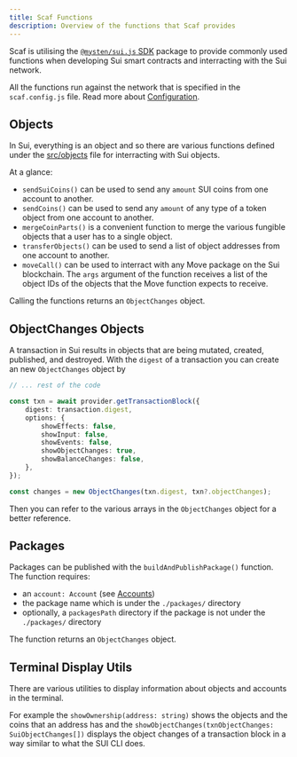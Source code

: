 ```yaml
---
title: Scaf Functions
description: Overview of the functions that Scaf provides
---
```


Scaf is utilising the [`@mysten/sui.js` SDK](https://www.npmjs.com/package/@mysten/sui.js) package
to provide commonly used functions when developing Sui smart contracts and interracting with the
Sui network.

All the functions run against the network that is specified in the `scaf.config.js` file.
Read more about [Configuration](/reference/configuration/).


## Objects

In Sui, everything is an object and so there are various functions defined under the
[src/objects](https://github.com/cNikolaou/scaf/blob/master/src/objects.ts) file for
interracting with Sui objects.

At a glance:
- `sendSuiCoins()` can be used to send any `amount` SUI coins from one account to another.
- `sendCoins()` can be used to send any `amount` of any type of a token object from one account to another.
- `mergeCoinParts()` is a convenient function to merge the various fungible objects that
    a user has to a single object.
- `transferObjects()` can be used to send a list of object addresses from one account to another.
- `moveCall()` can be used to interract with any Move package on the Sui blockchain. The `args`
    argument of the function receives a list of the object IDs of the objects that the Move
    function expects to receive.

Calling the functions returns an `ObjectChanges` object.


## ObjectChanges Objects

A transaction in Sui results in objects that are being mutated, created, published, and destroyed.
With the `digest` of a transaction you can create an new `ObjectChanges` object by

```ts
// ... rest of the code

const txn = await provider.getTransactionBlock({
    digest: transaction.digest,
    options: {
        showEffects: false,
        showInput: false,
        showEvents: false,
        showObjectChanges: true,
        showBalanceChanges: false,
    },
});

const changes = new ObjectChanges(txn.digest, txn?.objectChanges);
```

Then you can refer to the various arrays in the `ObjectChanges` object for a better reference.


## Packages

Packages can be published with the `buildAndPublishPackage()` function. The function requires:
- an `account: Account` (see [Accounts](/reference/accounts/))
- the package name which is under the `./packages/` directory
- optionally, a `packagesPath` directory if the package is not under the `./packages/` directory

The function returns an `ObjectChanges` object.


## Terminal Display Utils

There are various utilities to display information about objects and accounts in the terminal.

For example the `showOwnership(address: string)` shows the objects and the coins that an address
has and the `showObjectChanges(txnObjectChanges: SuiObjectChanges[])` displays the object
changes of a transaction block in a way similar to what the SUI CLI does.